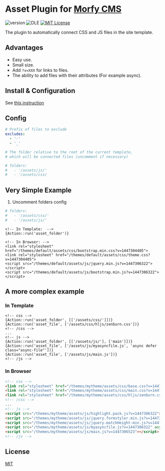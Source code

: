 # Asset Plugin for [Morfy CMS](http://morfy.org/)

![version](https://img.shields.io/badge/version-1.0.0-brightgreen.svg?style=flat-square "Version")
![DLE](https://img.shields.io/badge/Morfy-1.1.3+-green.svg?style=flat-square "Morfy Version")
[![MIT License](https://img.shields.io/badge/license-MIT-blue.svg?style=flat-square)](https://github.com/pafnuty/morfy-plugin-asset/blob/master/LICENSE)

The plugin to automatically connect CSS and JS files in the site template.



## Advantages
- Easy use.
- Small size.
- Add `?v=XXX` for links to files.
- The ability to add files with their attributes (For example async).


## Install & Configuration
See [this instruction](http://morfy.org/documentation/plugins/plugins-installation)


## Config

```yml
# Prefix of files to exclude
excludes:
  - '-'
  - '_'

# The folder relative to the root of the current template, 
# which will be connected files (uncomment if necessary)

# folders:
#   - '/assets/js/'
#   - '/assets/css/
```

## Very Simple Example
1. Uncomment folders config
```yml
# folders:
#   - '/assets/css/'
#   - '/assets/js/'
```

```smarty
<!-- In Template:  -->
{Action::run('asset_folder')}

<!-- In Browser: -->
<link rel="stylesheet" href="/themes/default/assets/css/bootstrap.min.css?v=1447304405">
<link rel="stylesheet" href="/themes/default/assets/css/theme.css?v=1447304405">
<script src="/themes/default/assets/js/jquery.min.js?v=1447306322"></script>
<script src="/themes/default/assets/js/bootstrap.min.js?v=1447306322"></script>

```


## A more complex example

### In Template
```smarty
<!-- css -->
{Action::run('asset_folder', [['/assets/css/']])}
{Action::run('asset_file', ['/assets/css/hljs/zenburn.css'])}
<!-- /css -->
...
<!-- js -->
{Action::run('asset_folder', [['/assets/js/'], ['main']])}
{Action::run('asset_file', ['/assets/js/myasyncfile.js', 'async defer class="async-file"'])}
{Action::run('asset_file', ['/assets/js/main.js'])}
<!-- /js -->
```

### In Browser
```html
<!-- css -->
<link rel="stylesheet" href="/themes/mytheme/assets/css/base.css?v=1447304405">
<link rel="stylesheet" href="/themes/mytheme/assets/css/main.css?v=1447306321">
<link rel="stylesheet" href="/themes/mytheme/assets/css/hljs/zenburn.css?v=1447306328">
<!-- /css -->
...
<!-- js -->
<script src="/themes/mytheme/assets/js/highlight.pack.js?v=1447306322"></script>
<script src="/themes/mytheme/assets/js/jquery.formstyler.min.js?v=1447306322"></script>
<script src="/themes/mytheme/assets/js/jquery.matchHeight-min.js?v=1447306322"></script>
<script src="/themes/mytheme/assets/js/myasyncfile.js?v=1447306322" async defer class="async-file"></script>
<script src="/themes/mytheme/assets/js/main.js?v=1447306523"></script>
<!-- /js -->
```


## License 
[MIT](https://github.com/pafnuty/morfy-less/blob/master/LICENSE)